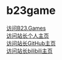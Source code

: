 # b23game
[访问B23.Games](https://b23.games/)
<br/>
[访问站长个人主页](https://xiaozhao233.top/)
<br/>
[访问站长GitHub主页](https://github.com/XZCN233/)
<br/>
[访问站长bilibili主页](https://space.bilibili.com/398196769/)
